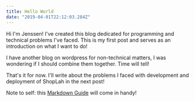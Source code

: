 ```yaml
---
title: Hello World
date: "2019-04-01T22:12:03.284Z"
---
```


Hi I'm Jenssen! I've created this blog dedicated for programming and technical problems I've faced.
This is my first post and serves as an introduction on what I want to do!

I have another blog on wordpress for non-technical matters, I was wondering if I should combine them together. Time will tell!

That's it for now. I'll write about the problems I faced with development and deployment of ShopLah in the next post!

Note to self: this [Markdown Guide](https://www.markdownguide.org/basic-syntax) will come in handy!

<!--
https://www.markdownguide.org/basic-syntax

# h1
## h2

== h1 (increment of ==/-- characters)
-- h2

**Bold**
__Bold__

*Italic*
_Italic_

***Bold and Italic***
___Bold and Italic___
__*Bold and Italic*__
**_Bold and Italic_**

Blockquotes:
> A salted duck egg is a Chinese preserved food product made by soaking duck
> eggs in brine, or packing each egg in damp, salted charcoal. In Asian

Code:
`Redux`

```
Code block
```

To create code blocks, indent every line of the block by at least four spaces or one tab.
    <html>
      <head>
      </head>
    </html>

Links:
[salted duck eggs](http://en.wikipedia.org/wiki/Salted_duck_egg)

Images:
![Chinese Salty Egg](./salty_egg.jpg)

Lists:
1. Fat
2. Sugar

-Sulfur
-Ammonia
  -Bomb
-->
